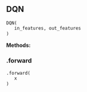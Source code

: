 #


## DQN
```python 
DQN(
   in_features, out_features
)
```




**Methods:**


### .forward
```python
.forward(
   x
)
```

